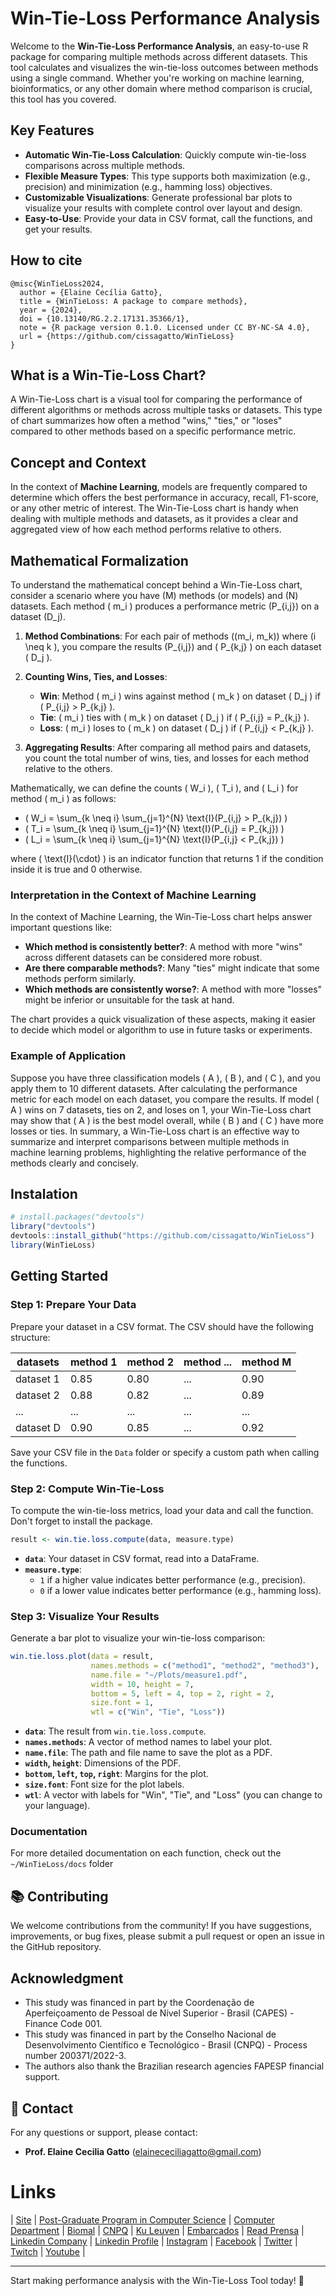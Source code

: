 # Win-Tie-Loss Performance Analysis 

Welcome to the **Win-Tie-Loss Performance Analysis**, an easy-to-use R package for comparing multiple methods across different datasets. This tool calculates and visualizes the win-tie-loss outcomes between methods using a single command. Whether you're working on machine learning, bioinformatics, or any other domain where method comparison is crucial, this tool has you covered.

## Key Features

- **Automatic Win-Tie-Loss Calculation**: Quickly compute win-tie-loss comparisons across multiple methods.
- **Flexible Measure Types**: This type supports both maximization (e.g., precision) and minimization (e.g., hamming loss) objectives.
- **Customizable Visualizations**: Generate professional bar plots to visualize your results with complete control over layout and design.
- **Easy-to-Use**: Provide your data in CSV format, call the functions, and get your results.


## How to cite

```plaintext
@misc{WinTieLoss2024,
  author = {Elaine Cecília Gatto},
  title = {WinTieLoss: A package to compare methods},  
  year = {2024},
  doi = {10.13140/RG.2.2.17131.35366/1},
  note = {R package version 0.1.0. Licensed under CC BY-NC-SA 4.0},
  url = {https://github.com/cissagatto/WinTieLoss}
}
```

## What is a Win-Tie-Loss Chart?

A Win-Tie-Loss chart is a visual tool for comparing the performance of different algorithms or methods across multiple tasks or datasets. This type of chart summarizes how often a method "wins," "ties," or "loses" compared to other methods based on a specific performance metric.

## Concept and Context

In the context of **Machine Learning**, models are frequently compared to determine which offers the best performance in accuracy, recall, F1-score, or any other metric of interest. The Win-Tie-Loss chart is handy when dealing with multiple methods and datasets, as it provides a clear and aggregated view of how each method performs relative to others.

## Mathematical Formalization

To understand the mathematical concept behind a Win-Tie-Loss chart, consider a scenario where you have \(M\) methods (or models) and \(N\) datasets. Each method \( m_i \) produces a performance metric \(P_{i,j}\) on a dataset \(D_j\).

1. **Method Combinations**: For each pair of methods \((m_i, m_k)\) where \(i \neq k \), you compare the results \(P_{i,j}\) and \( P_{k,j} \) on each dataset \( D_j \).
  
2. **Counting Wins, Ties, and Losses**:
    - **Win**: Method \( m_i \) wins against method \( m_k \) on dataset \( D_j \) if \( P_{i,j} > P_{k,j} \).
    - **Tie**: \( m_i \) ties with \( m_k \) on dataset \( D_j \) if \( P_{i,j} = P_{k,j} \).
    - **Loss**: \( m_i \) loses to \( m_k \) on dataset \( D_j \) if \( P_{i,j} < P_{k,j} \).

3. **Aggregating Results**: After comparing all method pairs and datasets, you count the total number of wins, ties, and losses for each method relative to the others.

Mathematically, we can define the counts \( W_i \), \( T_i \), and \( L_i \) for method \( m_i \) as follows:

- \( W_i = \sum_{k \neq i} \sum_{j=1}^{N} \text{I}(P_{i,j} > P_{k,j}) \)
- \( T_i = \sum_{k \neq i} \sum_{j=1}^{N} \text{I}(P_{i,j} = P_{k,j}) \)
- \( L_i = \sum_{k \neq i} \sum_{j=1}^{N} \text{I}(P_{i,j} < P_{k,j}) \)

where \( \text{I}(\cdot) \) is an indicator function that returns 1 if the condition inside it is true and 0 otherwise.

### Interpretation in the Context of Machine Learning

In the context of Machine Learning, the Win-Tie-Loss chart helps answer important questions like:

- **Which method is consistently better?**: A method with more "wins" across different datasets can be considered more robust.
- **Are there comparable methods?**: Many "ties" might indicate that some methods perform similarly.
- **Which methods are consistently worse?**: A method with more "losses" might be inferior or unsuitable for the task at hand.

The chart provides a quick visualization of these aspects, making it easier to decide which model or algorithm to use in future tasks or experiments.

### Example of Application

Suppose you have three classification models \( A \), \( B \), and \( C \), and you apply them to 10 different datasets. After calculating the performance metric for each model on each dataset, you compare the results. If model \( A \) wins on 7 datasets, ties on 2, and loses on 1, your Win-Tie-Loss chart may show that \( A \) is the best model overall, while \( B \) and \( C \) have more losses or ties. In summary, a Win-Tie-Loss chart is an effective way to summarize and interpret comparisons between multiple methods in machine learning problems, highlighting the relative performance of the methods clearly and concisely.


## Instalation


```r
# install.packages("devtools")
library("devtools")
devtools::install_github("https://github.com/cissagatto/WinTieLoss")
library(WinTieLoss)
```


## Getting Started

### Step 1: Prepare Your Data

Prepare your dataset in a CSV format. The CSV should have the following structure:

| datasets  | method 1 | method 2 | method ... | method M |
| --------- | -------- | -------- | ---------- | -------- |
| dataset 1 |   0.85   |   0.80   |    ...     |   0.90   |
| dataset 2 |   0.88   |   0.82   |    ...     |   0.89   |
| ...       |   ...    |   ...    |    ...     |   ...    |
| dataset D |   0.90   |   0.85   |    ...     |   0.92   |

Save your CSV file in the `Data` folder or specify a custom path when calling the functions.

### Step 2: Compute Win-Tie-Loss

To compute the win-tie-loss metrics, load your data and call the function. Don't forget to install the package.

```r
result <- win.tie.loss.compute(data, measure.type)
```

- **`data`**: Your dataset in CSV format, read into a DataFrame.
- **`measure.type`**: 
  - `1` if a higher value indicates better performance (e.g., precision).
  - `0` if a lower value indicates better performance (e.g., hamming loss).

### Step 3: Visualize Your Results

Generate a bar plot to visualize your win-tie-loss comparison:

```r
win.tie.loss.plot(data = result, 
                  names.methods = c("method1", "method2", "method3"),
                  name.file = "~/Plots/measure1.pdf",
                  width = 10, height = 7,
                  bottom = 5, left = 4, top = 2, right = 2,
                  size.font = 1, 
                  wtl = c("Win", "Tie", "Loss"))
```

- **`data`**: The result from `win.tie.loss.compute`.
- **`names.methods`**: A vector of method names to label your plot.
- **`name.file`**: The path and file name to save the plot as a PDF.
- **`width`, `height`**: Dimensions of the PDF.
- **`bottom`, `left`, `top`, `right`**: Margins for the plot.
- **`size.font`**: Font size for the plot labels.
- **`wtl`**: A vector with labels for "Win", "Tie", and "Loss" (you can change to your language).


### Documentation

For more detailed documentation on each function, check out the `~/WinTieLoss/docs` folder


## 📚 **Contributing**

We welcome contributions from the community! If you have suggestions, improvements, or bug fixes, please submit a pull request or open an issue in the GitHub repository.


## Acknowledgment
- This study was financed in part by the Coordenação de Aperfeiçoamento de Pessoal de Nível Superior - Brasil (CAPES) - Finance Code 001.
- This study was financed in part by the Conselho Nacional de Desenvolvimento Científico e Tecnológico - Brasil (CNPQ) - Process number 200371/2022-3.
- The authors also thank the Brazilian research agencies FAPESP financial support.


## 📧 **Contact**

For any questions or support, please contact:
- **Prof. Elaine Cecilia Gatto** (elainececiliagatto@gmail.com)
  

# Links

| [Site](https://sites.google.com/view/professor-cissa-gatto) | [Post-Graduate Program in Computer Science](http://ppgcc.dc.ufscar.br/pt-br) | [Computer Department](https://site.dc.ufscar.br/) |  [Biomal](http://www.biomal.ufscar.br/) | [CNPQ](https://www.gov.br/cnpq/pt-br) | [Ku Leuven](https://kulak.kuleuven.be/) | [Embarcados](https://www.embarcados.com.br/author/cissa/) | [Read Prensa](https://prensa.li/@cissa.gatto/) | [Linkedin Company](https://www.linkedin.com/company/27241216) | [Linkedin Profile](https://www.linkedin.com/in/elainececiliagatto/) | [Instagram](https://www.instagram.com/cissagatto) | [Facebook](https://www.facebook.com/cissagatto) | [Twitter](https://twitter.com/cissagatto) | [Twitch](https://www.twitch.tv/cissagatto) | [Youtube](https://www.youtube.com/CissaGatto) |

---

Start making performance analysis with the Win-Tie-Loss Tool today! 🚀
